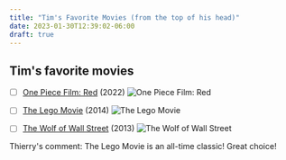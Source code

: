 ```yaml
---
title: "Tim's Favorite Movies (from the top of his head)"
date: 2023-01-30T12:39:02-06:00
draft: true
---
```


## Tim's favorite movies


- [ ] [One Piece Film: Red](https://www.imdb.com/title/tt16183464/) (2022)
![One Piece Film: Red](https://www.themoviedb.org/t/p/w1280/LQodiqLLJc8N19HUJZ8DMMkfpe.jpg)
- [ ] [The Lego Movie](https://www.imdb.com/title/tt1490017/) (2014)
![The Lego Movie](https://www.themoviedb.org/t/p/w1280/9klB7qKC9aCeGyyM4uU5hSA6xDV.jpg)
- [ ] [The Wolf of Wall Street](https://www.imdb.com/title/tt0993846) (2013)
![The Wolf of Wall Street](https://www.themoviedb.org/t/p/w1280/34m2tygAYBGqA9MXKhRDtzYd4MR.jpg)



Thierry's comment: The Lego Movie is an all-time classic! Great choice!